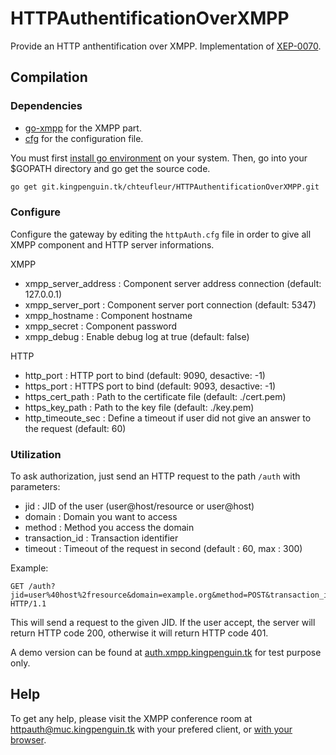 # HTTPAuthentificationOverXMPP

Provide an HTTP anthentification over XMPP. Implementation of [XEP-0070](https://xmpp.org/extensions/xep-0070.html).


## Compilation
### Dependencies

 * [go-xmpp](https://git.kingpenguin.tk/chteufleur/go-xmpp) for the XMPP part.
 * [cfg](https://github.com/jimlawless/cfg) for the configuration file.

You must first [install go environment](https://golang.org/doc/install) on your system.
Then, go into your $GOPATH directory and go get the source code.
```sh
go get git.kingpenguin.tk/chteufleur/HTTPAuthentificationOverXMPP.git
```

### Configure
Configure the gateway by editing the ``httpAuth.cfg`` file in order to give all XMPP component and HTTP server informations.

XMPP
 * xmpp_server_address : Component server address connection (default: 127.0.0.1)
 * xmpp_server_port : Component server port connection (default: 5347)
 * xmpp_hostname : Component hostname
 * xmpp_secret : Component password
 * xmpp_debug : Enable debug log at true (default: false)

HTTP
 * http_port : HTTP port to bind (default: 9090, desactive: -1)
 * https_port : HTTPS port to bind (default: 9093, desactive: -1)
 * https_cert_path : Path to the certificate file (default: ./cert.pem)
 * https_key_path : Path to the key file (default: ./key.pem)
 * http_timeoute_sec : Define a timeout if user did not give an answer to the request (default: 60)

### Utilization
To ask authorization, just send an HTTP request to the path ``/auth`` with parameters:
 * jid : JID of the user (user@host/resource or user@host)
 * domain : Domain you want to access
 * method : Method you access the domain
 * transaction_id : Transaction identifier
 * timeout : Timeout of the request in second (default : 60, max : 300)

Example:
```
GET /auth?jid=user%40host%2fresource&domain=example.org&method=POST&transaction_id=WhatEverYouWant&timeout=120 HTTP/1.1
```

This will send a request to the given JID. If the user accept, the server will return HTTP code 200, otherwise it will return HTTP code 401.

A demo version can be found at [auth.xmpp.kingpenguin.tk](http://auth.xmpp.kingpenguin.tk) for test purpose only.


## Help
To get any help, please visit the XMPP conference room at [httpauth@muc.kingpenguin.tk](xmpp://httpauth@muc.kingpenguin.tk?join) with your prefered client, or [with your browser](https://jappix.kingpenguin.tk/?r=httpauth@muc.kingpenguin.tk).
